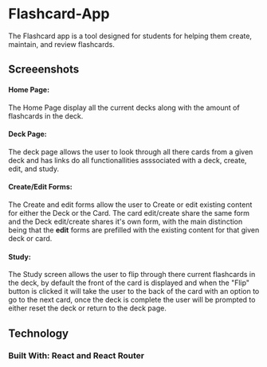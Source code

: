 # Flashcard-App
The Flashcard app is a tool designed for students for helping them create, maintain, and review flashcards. 

## Screeenshots

#### Home Page:
The Home Page display all the current decks along with the amount of flashcards in the deck.


#### Deck Page:

The deck page allows the user to look through all there cards from a given deck and has links do all functionallities asssociated with a deck, create, edit, and study.


#### Create/Edit Forms:

The Create and edit forms allow the user to Create or edit existing content for either the Deck or the Card. The card edit/create share the same form and the Deck edit/create shares it's own form, with the main distinction being that the **edit** forms are prefilled with the existing content for that given deck or card.

#### Study:

The Study screen allows the user to flip through there current flashcards in the deck, by default the front of the card is displayed and when the "Flip" button is clicked it will take the user to the back of the card with an option to go to the next card, once the deck is complete the user will be prompted to either reset the deck or return to the deck page.

## Technology

### Built With: React and React Router 
